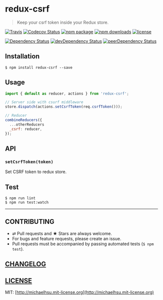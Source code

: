 # redux-csrf

> Keep your csrf token inside your Redux store.

[![Travis][build-badge]][build] [![Codecov Status][codecov-badge]][codecov] [![npm package][npm-badge]][npm] [![npm downloads][npm-downloads]][npm] [![license][license-badge]][license]

[![Dependency Status][dependency-badge]][dependency] [![devDependency Status][devDependency-badge]][devDependency] [![peerDependency Status][peerDependency-badge]][peerDependency]

[build-badge]: https://img.shields.io/travis/evenchange4/redux-csrf/master.svg?style=flat-square
[build]: https://travis-ci.org/evenchange4/redux-csrf

[npm-badge]: https://img.shields.io/npm/v/redux-csrf.svg?style=flat-square
[npm]: https://www.npmjs.org/package/redux-csrf

[codecov-badge]: https://img.shields.io/codecov/c/github/evenchange4/redux-csrf.svg?style=flat-square
[codecov]: https://codecov.io/github/evenchange4/redux-csrf?branch=master

[npm-downloads]: https://img.shields.io/npm/dt/redux-csrf.svg?style=flat-square

[license-badge]: https://img.shields.io/npm/l/redux-csrf.svg?style=flat-square
[license]: http://michaelhsu.mit-license.org/

[dependency-badge]: https://david-dm.org/evenchange4/redux-csrf.svg?style=flat-square
[dependency]: https://david-dm.org/evenchange4/redux-csrf
[devDependency-badge]: https://david-dm.org/evenchange4/redux-csrf/dev-status.svg?style=flat-square
[devDependency]: https://david-dm.org/evenchange4/redux-csrf#info=devDependencies
[peerDependency-badge]: https://david-dm.org/evenchange4/redux-csrf/peer-status.svg?style=flat-square
[peerDependency]: https://david-dm.org/evenchange4/redux-csrf#info=peerDependencies

## Installation

```console
$ npm install redux-csrf --save
```

## Usage

```js
import { default as reducer, actions } from 'redux-csrf';

// Server side with csurf middleware
store.dispatch(actions.setCsrfToken(req.csrfToken()));

// Reducer
combineReducers({
  ...otherReducers
  _csrf: reducer,
});
```

## API

### `setCsrfToken(token)`

Set CSRF token to redux store.

## Test

```
$ npm run lint
$ npm run test:watch
```

---

## CONTRIBUTING

* ⇄ Pull requests and ★ Stars are always welcome.
* For bugs and feature requests, please create an issue.
* Pull requests must be accompanied by passing automated tests (`$ npm test`).

## [CHANGELOG](CHANGELOG.md)

## [LICENSE](LICENSE)

MIT: [http://michaelhsu.mit-license.org](http://michaelhsu.mit-license.org)
